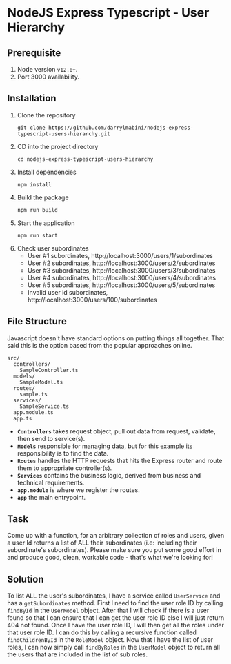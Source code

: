 # NodeJS Express Typescript - User Hierarchy

## Prerequisite
1. Node version `v12.0+`.
2. Port 3000 availability.

## Installation
1. Clone the repository
    ```console
    git clone https://github.com/darrylmabini/nodejs-express-typescript-users-hierarchy.git
    ```
2. CD into the project directory
    ```console
    cd nodejs-express-typescript-users-hierarchy
    ```
3. Install dependencies
    ```console
    npm install
    ```
4. Build the package
    ```console
    npm run build
    ```
5. Start the application
    ```console
    npm run start
    ```
6. Check user subordinates
    - User #1 subordinates, http://localhost:3000/users/1/subordinates
    - User #2 subordinates, http://localhost:3000/users/2/subordinates
    - User #3 subordinates, http://localhost:3000/users/3/subordinates
    - User #4 subordinates, http://localhost:3000/users/4/subordinates
    - User #5 subordinates, http://localhost:3000/users/5/subordinates
    - Invalid user id subordinates, http://localhost:3000/users/100/subordinates

## File Structure
Javascript doesn't have standard options on putting things all together. That said this is the option based from the popular approaches online.
```
src/
  controllers/
    SampleController.ts
  models/
    SampleModel.ts
  routes/
    sample.ts
  services/
    SampleService.ts
  app.module.ts
  app.ts
```
- **`Controllers`** takes request object, pull out data from request, validate, then send to service(s).
- **`Models`** responsible for managing data, but for this example its responsibility is to find the data.
- **`Routes`** handles the HTTP requests that hits the Express router and route them to appropriate controller(s).
- **`Services`** contains the business logic, derived from business and technical requirements.
- **`app.module`** is where we register the routes.
- **`app`** the main entrypoint.

## Task
Come up with a function, for an arbitrary collection of roles and users, given a user Id returns a list of ALL their subordinates (i.e: including their subordinate's subordinates). Please make sure you put some good effort in and produce good, clean, workable code - that's what we're looking for!

## Solution
To list ALL the user's subordinates, I have a service called `UserService` and has a `getSubordinates` method. First I need to find the user role ID by calling `findById` in the `UserModel` object. After that I will check if there is a user found so that I can ensure that I can get the user role ID else I will just return 404 not found. Once I have the user role ID, I will then get all the roles under that user role ID. I can do this by calling a recursive function called `findChildrenById` in the `RoleModel` object. Now that I have the list of user roles, I can now simply call `findByRoles` in the `UserModel` object to return all the users that are included in the list of sub roles.
